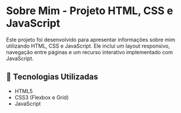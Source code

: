 # Sobre Mim - Projeto HTML, CSS e JavaScript

Este projeto foi desenvolvido para apresentar informações sobre mim utilizando HTML, CSS e JavaScript. Ele inclui um layout responsivo, navegação entre páginas e um recurso interativo implementado com JavaScript.

## 🔧 Tecnologias Utilizadas
- HTML5
- CSS3 (Flexbox e Grid)
- JavaScript


